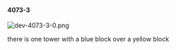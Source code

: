 #### 4073-3
![dev-4073-3-0.png](https://github.com/lil-lab/nlvr/raw/master/nlvr/dev/images/2/dev-4073-3-0.png "dev-4073-3-0.png")

there is one tower with a blue block over a yellow block